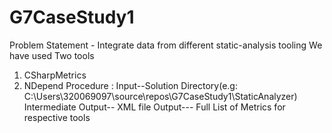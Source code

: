 # G7CaseStudy1

Problem Statement - Integrate data from different static-analysis tooling
We have used Two tools  
  1) CSharpMetrics
  2) NDepend
Procedure :
  Input--Solution Directory(e.g: C:\Users\320069097\source\repos\G7CaseStudy1\StaticAnalyzer)
  Intermediate Output-- XML file
  Output--- Full List of Metrics for respective tools
